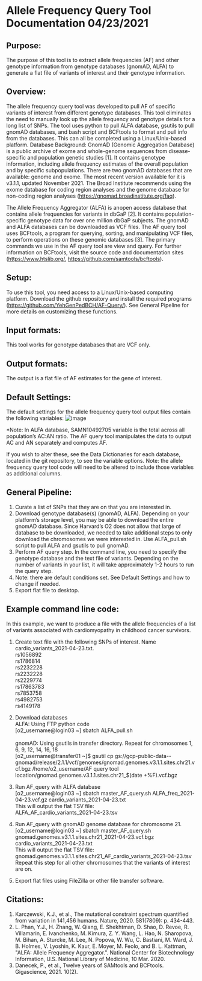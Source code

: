 # Allele Frequency Query Tool Documentation 04/23/2021

## Purpose:
The purpose of this tool is to extract allele frequencies (AF) and other genotype information from genotype databases (gnomAD, ALFA) to generate a flat file of variants of interest and their genotype information.

## Overview:
The allele frequency query tool was developed to pull AF of specific variants of interest from different genotype databases. This tool eliminates the need to manually look up the allele frequency and genotype details for a long list of SNPs. 
The tool uses python to pull ALFA database, gsutils to pull gnomAD databases, and bash script  and BCFtools to format and pull info from the databases. This can all be completed using a Linux/Unix-based platform.
Database Background:
GnomAD (Genomic Aggregation Database) is a public archive of exome and whole-genome sequences from disease-specific and population genetic studies [1]. It contains genotype information, including allele frequency estimates of the overall population and by specific subpopulations. There are two gnomAD databases that are available: genome and exome. The most recent version available for it is v3.1.1, updated November 2021. The Broad Institute recommends using the exome database for coding region analyses and the genome database for non-coding region analyses (https://gnomad.broadinstitute.org/faq).  

The Allele Frequency Aggregator (ALFA) is anopen access database that contains allele frequencies for variants in dbGaP [2]. It contains population-specific genotype data for over one million dbGaP subjects.
The gnomAD and ALFA databases can be downloaded as VCF files. The AF query tool uses BCFtools, a program for querying, sorting, and manipulating VCF files, to perform operations on these genomic databases [3]. The primary commands we use in the AF query tool are view and query. For further information on BCFtools, visit the source code and documentation sites (https://www.htslib.org/, https://github.com/samtools/bcftools).  

## Setup:
To use this tool, you need access to a Linux/Unix-based computing platform. Download the github repository and install the required programs (https://github.com/YehGenPedBCH/AF-Query/). See General Pipeline for more details on customizing these functions.

## Input formats:
This tool works for genotype databases that are VCF only. 

## Output formats:
The output is a flat file of AF estimates for the gene of interest. 

## Default Settings:
The default settings for the allele frequency query tool output files contain the following variables:
![image](https://user-images.githubusercontent.com/67425562/116264537-5c1fbd80-a748-11eb-8cc3-6ab16d5f197c.png)

*Note: In ALFA database, SAMN10492705 variable is the total across all population’s AC:AN ratio. The AF query tool manipulates the data to output AC and AN separately and computes AF.

If you wish to alter these, see the Data Dictionaries for each database, located in the git repository, to see the variable options. Note: the allele frequency query tool code will need to be altered to include those variables as additional columns. 

## General Pipeline:
1.	Curate a list of SNPs that they are on that you are interested in.
2.	Download genotype database(s) (gnomAD, ALFA). Depending on your platform’s storage level, you may be able to download the entire gnomAD database. Since Harvard’s O2 does not allow that large of database to be downloaded, we needed to take additional steps to only download the chromosomes we were interested in. Use ALFA_pull.sh script to pull ALFA and gsutils to pull gnomAD.
3.	Perform AF query step. In the command line, you need to specify the genotype database and the text file of variants. Depending on the number of variants in your list, it will take approximately 1-2 hours to run the query step. 
4.	Note: there are default conditions set. See Default Settings and how to change if needed.
5.	Export flat file to desktop.

## Example command line code:
In this example, we want to produce a file with the allele frequencies of a list of variants associated with cardiomyopathy in childhood cancer survivors. 

1.	Create text file with the following SNPs of interest. Name cardio_variants_2021-04-23.txt.
\
rs1056892
\
rs1786814
\
rs2232228
\
rs2232228
\
rs2229774
\
rs17863783
\
rs7853758
\
rs4982753
\
rs4149178

2.	Download databases
\
ALFA: Using FTP python code
\
[o2_username@login03 ~] sbatch ALFA_pull.sh
\
\
gnomAD: Using gsutils in transfer directory. Repeat for chromosomes 1, 6, 9, 12, 14, 16, 18
\
[o2_username@transfer01 ~]$ gsutil cp gs://gcp-public-data--gnomad/release/2.1.1/vcf/genomes/gnomad.genomes.v3.1.1.sites.chr21.vcf.bgz /home/o2_username/AF query tool location/gnomad.genomes.v3.1.1.sites.chr21_$(date +%F).vcf.bgz

3.	Run AF_query with ALFA database
\
[o2_username@login03 ~]  sbatch master_AF_query.sh ALFA_freq_2021-04-23.vcf.gz cardio_variants_2021-04-23.txt 
\
This will output the flat TSV file:
\
ALFA_AF_cardio_variants_2021-04-23.tsv

4.	Run AF_query with gnomAD genome database for chromosome 21.
\
[o2_username@login03 ~]  sbatch master_AF_query.sh gnomad.genomes.v3.1.1.sites.chr21_2021-04-23.vcf.bgz cardio_variants_2021-04-23.txt
\
This will output the flat TSV file:
\
gnomad.genomes.v3.1.1.sites.chr21_AF_cardio_variants_2021-04-23.tsv
\
Repeat this step for all other chromosomes that the variants of interest are on.

5.	Export flat files using FileZilla or other file transfer software.


## Citations:
1.	Karczewski, K.J., et al., The mutational constraint spectrum quantified from variation in 141,456 humans. Nature, 2020. 581(7809): p. 434-443.
2.	L. Phan, Y.J., H. Zhang, W. Qiang, E. Shekhtman, D. Shao, D. Revoe, R. Villamarin, E. Ivanchenko, M. Kimura, Z. Y. Wang, L. Hao, N. Sharopova, M. Bihan, A. Sturcke, M. Lee, N. Popova, W. Wu, C. Bastiani, M. Ward, J. B. Holmes, V. Lyoshin, K. Kaur, E. Moyer, M. Feolo, and B. L. Kattman, "ALFA: Allele Frequency Aggregator.". National Center for Biotechnology Information, U.S. National Library of Medicine, 10 Mar. 2020.
3.	Danecek, P., et al., Twelve years of SAMtools and BCFtools. Gigascience, 2021. 10(2).

